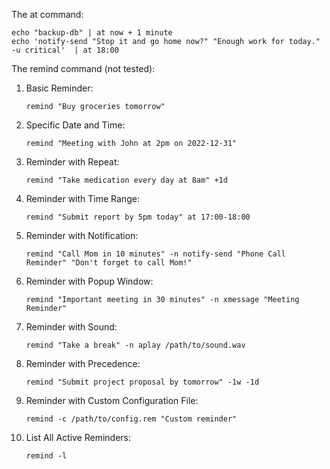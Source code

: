 The at command:

    echo "backup-db" | at now + 1 minute
    echo 'notify-send "Stop it and go home now?" "Enough work for today."  -u critical'  | at 18:00



The remind command (not tested):

1. Basic Reminder:
    ```
   remind "Buy groceries tomorrow"
   ```

2. Specific Date and Time:
   ```
   remind "Meeting with John at 2pm on 2022-12-31"
   ```

3. Reminder with Repeat:
   ```
   remind "Take medication every day at 8am" +1d
   ```

4. Reminder with Time Range:
   ```
   remind "Submit report by 5pm today" at 17:00-18:00
   ```

5. Reminder with Notification:
   ```
   remind "Call Mom in 10 minutes" -n notify-send "Phone Call Reminder" "Don't forget to call Mom!"
   ```

6. Reminder with Popup Window:
   ```
   remind "Important meeting in 30 minutes" -n xmessage "Meeting Reminder"
   ```

7. Reminder with Sound:
   ```
   remind "Take a break" -n aplay /path/to/sound.wav
   ```

8. Reminder with Precedence:
   ```
   remind "Submit project proposal by tomorrow" -1w -1d
   ```

9. Reminder with Custom Configuration File:
   ```
   remind -c /path/to/config.rem "Custom reminder"
   ```

10. List All Active Reminders:
    ```
    remind -l
    ```
